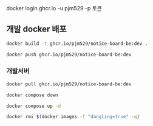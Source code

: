 docker login ghcr.io -u pjm529 -p 토큰
## 개발 docker 배포
```bash
docker build -t ghcr.io/pjm529/notice-board-be:dev .
```
```bash
docker push ghcr.io/pjm529/notice-board-be:dev
```

### 개발서버
```bash
docker pull ghcr.io/pjm529/notice-board-be:dev
```
```bash
docker compose down
```
```bash
docker compose up -d
```
``` bash
docker rmi $(docker images -f "dangling=true" -q)
```
